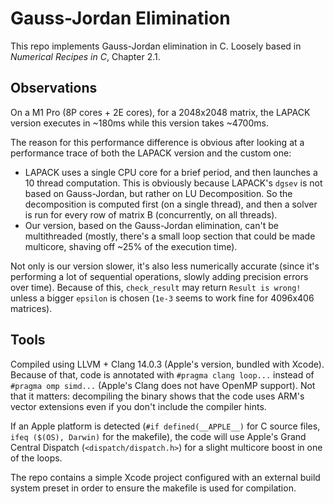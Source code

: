 # Gauss-Jordan Elimination
This repo implements Gauss-Jordan elimination in C. Loosely based in _Numerical Recipes in C_, Chapter 2.1.

## Observations
On a M1 Pro (8P cores + 2E cores), for a 2048x2048 matrix, the LAPACK version executes in ~180ms while this version takes ~4700ms. 

The reason for this performance difference is obvious after looking at a performance trace of both the LAPACK version and the custom one:
- LAPACK uses a single CPU core for a brief period, and then launches a 10 thread computation. This is obviously because LAPACK's `dgsev` is not based on Gauss-Jordan, but rather on LU Decomposition. So the decomposition is computed first (on a single thread), and then a solver is run for every row of matrix B (concurrently, on all threads).
- Our version, based on the Gauss-Jordan elimination, can't be multithreaded (mostly, there's a small loop section that could be made multicore, shaving off ~25% of the execution time).

Not only is our version slower, it's also less numerically accurate (since it's performing a lot of sequential operations, slowly adding precision errors over time). Because of this, `check_result` may return `Result is wrong!` unless a bigger `epsilon` is chosen (`1e-3` seems to work fine for 4096x406 matrices).

## Tools
Compiled using LLVM + Clang 14.0.3 (Apple's version, bundled with Xcode). Because of that, code is annotated with `#pragma clang loop...` instead of `#pragma omp simd...` (Apple's Clang does not have OpenMP support). Not that it matters: decompiling the binary shows that the code uses ARM's vector extensions even if you don't include the compiler hints.

If an Apple platform is detected (`#if defined(__APPLE__)` for C source files, `ifeq ($(OS), Darwin)` for the makefile), the code will use Apple's Grand Central Dispatch (`<dispatch/dispatch.h>`) for a slight multicore boost in one of the loops.

The repo contains a simple Xcode project configured with an external build system preset in order to ensure the makefile is used for compilation.
